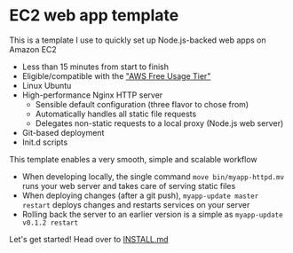 # EC2 web app template

This is a template I use to quickly set up Node.js-backed web apps on Amazon EC2

- Less than 15 minutes from start to finish
- Eligible/compatible with the ["AWS Free Usage Tier"](http://aws.amazon.com/free/)
- Linux Ubuntu
- High-performance Nginx HTTP server
  - Sensible default configuration (three flavor to chose from)
  - Automatically handles all static file requests
  - Delegates non-static requests to a local proxy (Node.js web server)
- Git-based deployment
- Init.d scripts

This template enables a very smooth, simple and scalable workflow

- When developing locally, the single command `move bin/myapp-httpd.mv` runs your web server and takes care of serving static files
- When deploying changes (after a git push), `myapp-update master restart` deploys changes and restarts services on your server
- Rolling back the server to an earlier version is a simple as `myapp-update v0.1.2 restart`


Let's get started! Head over to [INSTALL.md](https://github.com/rsms/ec2-webapp/blob/master/INSTALL.md)
